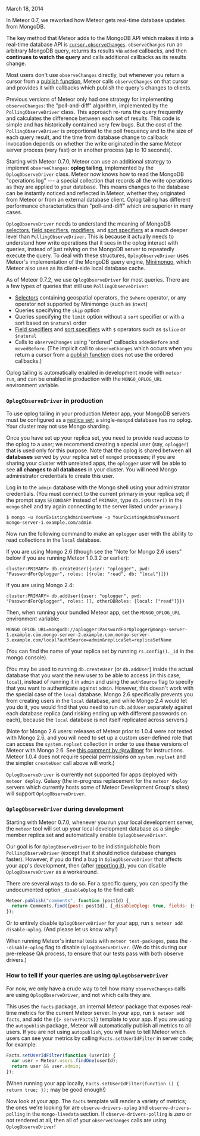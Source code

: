March 18, 2014

In Meteor 0.7, we reworked how Meteor gets real-time database updates from MongoDB.

The key method that Meteor adds to the MongoDB API which makes it into a real-time database API is [`cursor.observeChanges`](http://docs.meteor.com/#observe_changes). `observeChanges` run an arbitrary MongoDB query, returns its results via `added` callbacks, and then **continues to watch the query** and calls additional callbacks as its results change.

Most users don't use `observeChanges` directly, but whenever you return a cursor from a [publish function](http://docs.meteor.com/#meteor_publish), Meteor calls `observeChanges` on that cursor and provides it with callbacks which publish the query's changes to clients.

Previous versions of Meteor only had one strategy for implementing `observeChanges`: the "poll-and-diff" algorithm, implemented by the `PollingObserveDriver` class.  This approach re-runs the query frequently and calculates the difference between each set of results. This code is simple and has historically contained very few bugs. But the cost of the `PollingObserveDriver` is proportional to the poll frequency and to the size of each query result, and the time from database change to callback invocation depends on whether the write originated in the same Meteor server process (very fast) or in another process (up to 10 seconds).

Starting with Meteor 0.7.0, Meteor can use an additional strategy to implemnt `observeChanges`: **oplog tailing**, implemented by the `OplogObserveDriver` class.
Meteor now knows how to read the MongoDB "operations log" --- a special collection that records all the write operations as they are applied to your database. This means changes to the database can be instantly noticed and reflected in Meteor, whether they originated from Meteor or from an external database client. Oplog tailing has different performance characteristics than "poll-and-diff" which are superior in many cases.

`OplogObserveDriver` needs to understand the meaning of MongoDB [selectors](http://docs.meteor.com/#selectors), [field specifiers](http://docs.meteor.com/#fieldspecifiers), [modifiers](http://docs.meteor.com/#modifiers), and [sort specifiers](http://docs.meteor.com/#sortspecifiers) at a much deeper level than `PollingObserveDriver`. This is because it actually needs to understand how write operations that it sees in the oplog interact with queries, instead of just relying on the MongoDB server to repeatedly execute the query. To deal with these structures, `OplogObserveDriver` uses Meteor's implementation of the MongoDB query engine, [Minimongo](https://github.com/meteor/meteor/tree/master/packages/minimongo), which Meteor also uses as its client-side local database cache.

As of Meteor 0.7.2, we use `OplogObserveDriver` for most queries. There are a few types of queries that still use `PollingObserveDriver`:
 * [Selectors](http://docs.meteor.com/#selectors) containing geospatial operators, the `$where` operator, or any operator not supported by Minimongo (such as `$text`)
 * Queries specifying the `skip` option
 * Queries specifying the `limit` option without a `sort` specifier or with a sort based on `$natural` order
 * [Field specifiers](http://docs.meteor.com/#fieldspecifiers) and [sort specifiers](http://docs.meteor.com/#sortspecifiers) with `$` operators such as `$slice` or `$natural`
 * Calls to `observeChanges` using "ordered" callbacks `addedBefore` and `movedBefore`. (The implicit call to `observeChanges` which occurs when you return a cursor from a [publish function](http://docs.meteor.com/#meteor_publish) does not use the ordered callbacks.)

Oplog tailing is automatically enabled in development mode with `meteor run`, and can be enabled in production with the `MONGO_OPLOG_URL` environment variable.


### `OplogObserveDriver` in production

To use oplog tailing in your production Meteor app, your MongoDB servers must be configured as a [replica set](http://docs.mongodb.org/manual/replication/); a single-`mongod` database has no oplog. Your cluster may not use Mongo sharding.

Once you have set up your replica set, you need to provide read access to the oplog to a user; we recommend creating a special user (say, `oplogger`) that is used only for this purpose. Note that the oplog is shared between **all databases** served by your replica set of `mongod` processes; if you are sharing your cluster with unrelated apps, the `oplogger` user will be able to see **all changes to all databases** in your cluster. You will need Mongo administrator credentials to create this user.

Log in to the `admin` database with the Mongo shell using your administrator credentials. (You must connect to the current primary in your replica set; if the prompt says `SECONDARY` instead of `PRIMARY`, type `db.isMaster()` in the `mongo` shell and try again connecting to the server listed under `primary`.)

```
$ mongo -u YourExistingAdminUserName -p YourExistingAdminPassword mongo-server-1.example.com/admin
```

Now run the following command to make an `oplogger` user with the ability to read collections in the `local` database.

If you are using Mongo 2.6 (though see the "Note for Mongo 2.6 users" below if you are running Meteor 1.0.3.2 or earlier):

```
cluster:PRIMARY> db.createUser({user: "oplogger", pwd: "PasswordForOplogger", roles: [{role: "read", db: "local"}]})
```

If you are using Mongo 2.4:

```
cluster:PRIMARY> db.addUser({user: "oplogger", pwd: "PasswordForOplogger", roles: [], otherDBRoles: {local: ["read"]}})
```

Then, when running your bundled Meteor app, set the `MONGO_OPLOG_URL` environment variable:

```
MONGO_OPLOG_URL=mongodb://oplogger:PasswordForOplogger@mongo-server-1.example.com,mongo-server-2.example.com,mongo-server-3.example.com/local?authSource=admin&replicaSet=replicaSetName
```

(You can find the name of your replica set by running `rs.config()._id` in the mongo console).

(You may be used to running `db.createUser` (or `db.addUser`) inside the actual database that you want the new user to be able to access (in this case, `local`), instead of running it in `admin` and using the `authSource` flag to specify that you want to authenticate against `admin`.  However, this doesn't work with the special case of the `local` database. Mongo 2.6 specifically prevents you from creating users in the `local` database, and while Mongo 2.4 would let you do it, you would find that you need to run `db.addUser` separately against each database replica (and risking ending up with different passwords on each), because the `local` database is not itself replicated across servers.)

(Note for Mongo 2.6 users: releases of Meteor prior to 1.0.4 were not tested with Mongo 2.6, and you will need to set up a custom user-defined role that can access the `system.replset` collection in order to use these versions of Meteor with Mongo 2.6. See [this comment by @rwillmer](https://github.com/meteor/meteor/issues/2036#issuecomment-40196242) for instructions. Meteor 1.0.4 does not require special permissions on `system.replset` and the simpler `createUser` call above will work.)

`OplogObserveDriver` is currently not supported for apps deployed with `meteor deploy`.  Galaxy (the in-progress replacement for the `meteor deploy` servers which currently hosts some of Meteor Development Group's sites) will support `OplogObserveDriver`.


### `OplogObserveDriver` during development

Starting with Meteor 0.7.0, whenever you run your local development server, the `meteor` tool will set up your local development database as a single-member replica set and automatically enable `OplogObserveDriver`.

Our goal is for `OplogObserveDriver` to be indistinguishable from `PollingObserveDriver` (except that it should notice database changes faster). However, if you do find a bug in `OplogObserveDriver` that affects your app's development, then (after [reporting it](https://github.com/meteor/meteor/wiki/Contributing-to-Meteor#reporting-a-bug-in-meteor)), you can disable `OplogObserveDriver` as a workaround.

There are several ways to do so. For a specific query, you can specify the undocumented option `_disableOplog` to the find call:

```js
Meteor.publish("comments", function (postId) {
  return Comments.find({post: postId}, {_disableOplog: true, fields: {secret: 0}});
});
```

Or to entirely disable `OplogObserveDriver` for your app, run `$ meteor add disable-oplog`.  (And please let us know why!)

When running Meteor's internal tests with `meteor test-packages`, pass the `--disable-oplog` flag to disable `OplogObserveDriver`. (We do this during our pre-release QA process, to ensure that our tests pass with both observe drivers.)


### How to tell if your queries are using `OplogObserveDriver`

For now, we only have a crude way to tell how many `observeChanges` calls are using `OplogObserveDriver`, and not which calls they are.

This uses the `facts` package, an internal Meteor package that exposes real-time metrics for the current Meteor server.  In your app, run `$ meteor add facts`, and add the `{{> serverFacts}}` template to your app.  If you are using the `autopublish` package, Meteor will automatically publish all metrics to all users. If you are not using `autopublish`, you will have to tell Meteor which users can see your metrics by calling `Facts.setUserIdFilter` in server code; for example:

```js
Facts.setUserIdFilter(function (userId) {
  var user = Meteor.users.findOne(userId);
  return user && user.admin;
});
```

(When running your app locally, `Facts.setUserIdFilter(function () { return true; });` may be good enough!)

Now look at your app. The `facts` template will render a variety of metrics; the ones we're looking for are `observe-drivers-oplog` and `observe-drivers-polling` in the `mongo-livedata` section. If `observe-drivers-polling` is zero or not rendered at all, then all of your `observeChanges` calls are using `OplogObserveDriver`!
